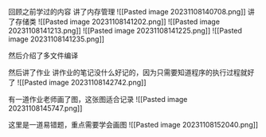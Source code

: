 回顾之前学过的内容
讲了内存管理
![[Pasted image 20231108140708.png]]
讲了存储类
![[Pasted image 20231108141202.png]]
![[Pasted image 20231108141213.png]]
![[Pasted image 20231108141225.png]]
![[Pasted image 20231108141235.png]]

然后介绍了多文件编译

然后讲了作业
讲作业的笔记没什么好记的，因为只需要知道程序的执行过程就好了
![[Pasted image 20231108142742.png]]

有一道作业老师画了图，这张图适合记录
![[Pasted image 20231108145747.png]]

这里是一道易错题，重点需要学会画图
![[Pasted image 20231108152040.png]]

